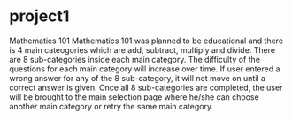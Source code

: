 # project1
Mathematics 101
Mathematics 101 was planned to be educational and there is 4 main cateogories which are add, subtract, multiply and divide.
There are 8 sub-categories inside each main category.
The difficulty of the questions for each main category will increase over time.
If user entered a wrong answer for any of the 8 sub-category, it will not move on until a correct answer is given.
Once all 8 sub-categories are completed, the user will be brought to the main selection page where he/she can choose another main category or retry the same main category.
